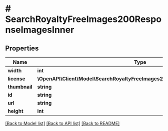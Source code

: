 # # SearchRoyaltyFreeImages200ResponseImagesInner

## Properties

Name | Type | Description | Notes
------------ | ------------- | ------------- | -------------
**width** | **int** |  | [optional]
**license** | [**\OpenAPI\Client\Model\SearchRoyaltyFreeImages200ResponseImagesInnerLicense**](SearchRoyaltyFreeImages200ResponseImagesInnerLicense.md) |  | [optional]
**thumbnail** | **string** |  | [optional]
**id** | **string** |  | [optional]
**url** | **string** |  | [optional]
**height** | **int** |  | [optional]

[[Back to Model list]](../../README.md#models) [[Back to API list]](../../README.md#endpoints) [[Back to README]](../../README.md)
